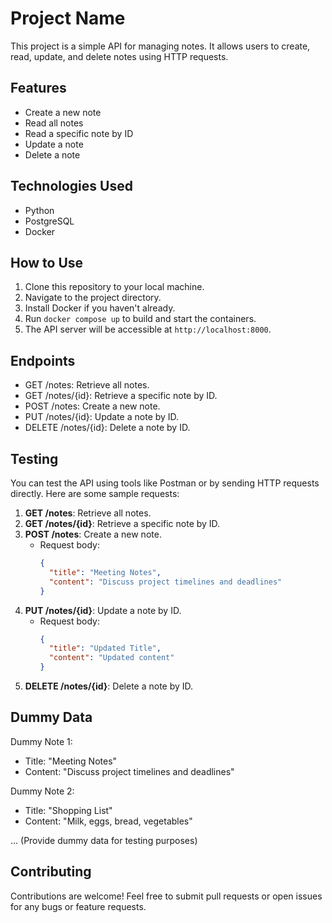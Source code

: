 # Project Name

This project is a simple API for managing notes. It allows users to create, read, update, and delete notes using HTTP requests.

## Features

- Create a new note
- Read all notes
- Read a specific note by ID
- Update a note
- Delete a note

## Technologies Used

- Python
- PostgreSQL
- Docker

## How to Use

1. Clone this repository to your local machine.
2. Navigate to the project directory.
3. Install Docker if you haven't already.
4. Run `docker compose up` to build and start the containers.
5. The API server will be accessible at `http://localhost:8000`.

## Endpoints

- GET /notes: Retrieve all notes.
- GET /notes/{id}: Retrieve a specific note by ID.
- POST /notes: Create a new note.
- PUT /notes/{id}: Update a note by ID.
- DELETE /notes/{id}: Delete a note by ID.

## Testing

You can test the API using tools like Postman or by sending HTTP requests directly. Here are some sample requests:

1. **GET /notes**: Retrieve all notes.
2. **GET /notes/{id}**: Retrieve a specific note by ID.
3. **POST /notes**: Create a new note.
   - Request body:
     ```json
     {
       "title": "Meeting Notes",
       "content": "Discuss project timelines and deadlines"
     }
     ```
4. **PUT /notes/{id}**: Update a note by ID.
   - Request body:
     ```json
     {
       "title": "Updated Title",
       "content": "Updated content"
     }
     ```
5. **DELETE /notes/{id}**: Delete a note by ID.

## Dummy Data

Dummy Note 1:
- Title: "Meeting Notes"
- Content: "Discuss project timelines and deadlines"

Dummy Note 2:
- Title: "Shopping List"
- Content: "Milk, eggs, bread, vegetables"

...
(Provide dummy data for testing purposes)

## Contributing

Contributions are welcome! Feel free to submit pull requests or open issues for any bugs or feature requests.

